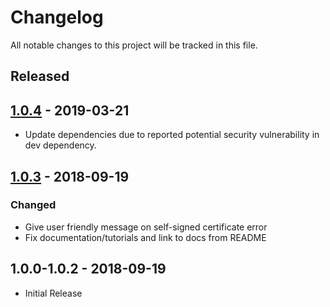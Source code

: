 # Changelog

All notable changes to this project will be tracked in this file.

## Released

## [1.0.4] - 2019-03-21

* Update dependencies due to reported potential security vulnerability in dev dependency.

## [1.0.3] - 2018-09-19

### Changed

* Give user friendly message on self-signed certificate error
* Fix documentation/tutorials and link to docs from README

## 1.0.0-1.0.2 - 2018-09-19

* Initial Release

[1.0.3]: https://github.com/metasys-server/nodekit/compare/v1.0.2...v1.0.3
[1.0.4]: https://github.com/metasys-server/nodekit/compare/v1.0.3...v1.0.4
